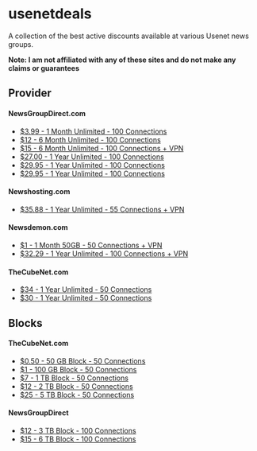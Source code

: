 # usenetdeals
A collection of the best active discounts available at various Usenet news groups.

**Note: I am not affiliated with any of these sites and do not make any claims or guarantees**

## Provider
#### NewsGroupDirect.com

* [$3.99 - 1 Month Unlimited - 100 Connections](http://newsgroup.direct/member/billing/?planid=183)
* [$12 - 6 Month Unlimited - 100 Connections](http://newsgroup.direct/member/billing/?planid=225)
* [$15 - 6 Month Unlimited - 100 Connections + VPN](http://newsgroup.direct/member/billing/?planid=199)
* [$27.00 - 1 Year Unlimited - 100 Connections](http://newsgroup.direct/member/billing/?planid=230)
* [$29.95 - 1 Year Unlimited - 100 Connections](http://newsgroup.direct/member/billing/?planid=195)
* [$29.95 - 1 Year Unlimited - 100 Connections](http://newsgroup.direct/member/billing/?planid=195)

#### Newshosting.com
* [$35.88 - 1 Year Unlimited - 55 Connections + VPN](https://www.newshosting.com/best-deal/)

#### Newsdemon.com

* [$1 - 1 Month 50GB - 50 Connections + VPN](https://members.newsdemon.com/billinginfo.php?pricepointid=20201150)
* [$32.29 - 1 Year Unlimited - 100 Connections + VPN](https://members.newsdemon.com/billinginfo.php?pricepointid=202003011)

#### TheCubeNet.com

* [$34 - 1 Year Unlimited - 50 Connections](https://www.thecubenet.com/clients/cart.php?skip=1&pid=153&lk=221)
* [$30 - 1 Year Unlimited - 50 Connections](https://www.thecubenet.com/clients/cart.php?skip=1&pid=158&lk=221)

## Blocks

#### TheCubeNet.com
* [$0.50 - 50 GB Block - 50 Connections](https://www.thecubenet.com/clients/cart.php?skip=1&pid=155&lk=221)
* [$1 - 100 GB Block - 50 Connections](https://www.thecubenet.com/clients/cart.php?skip=1&pid=156&lk=221)
* [$7 - 1 TB Block - 50 Connections](https://www.thecubenet.com/clients/cart.php?skip=1&pid=174&lk=221)
* [$12 - 2 TB Block - 50 Connections](https://www.thecubenet.com/clients/cart.php?skip=1&pid=150&lk=221)
* [$25 - 5 TB Block - 50 Connections](https://www.thecubenet.com/clients/cart.php?skip=1&pid=160&lk=221)

#### NewsGroupDirect
* [$12 - 3 TB Block - 100 Connections](http://newsgroup.direct/member/billing/?planid=200)
* [$15 - 6 TB Block - 100 Connections](http://newsgroup.direct/member/billing/?planid=199)

